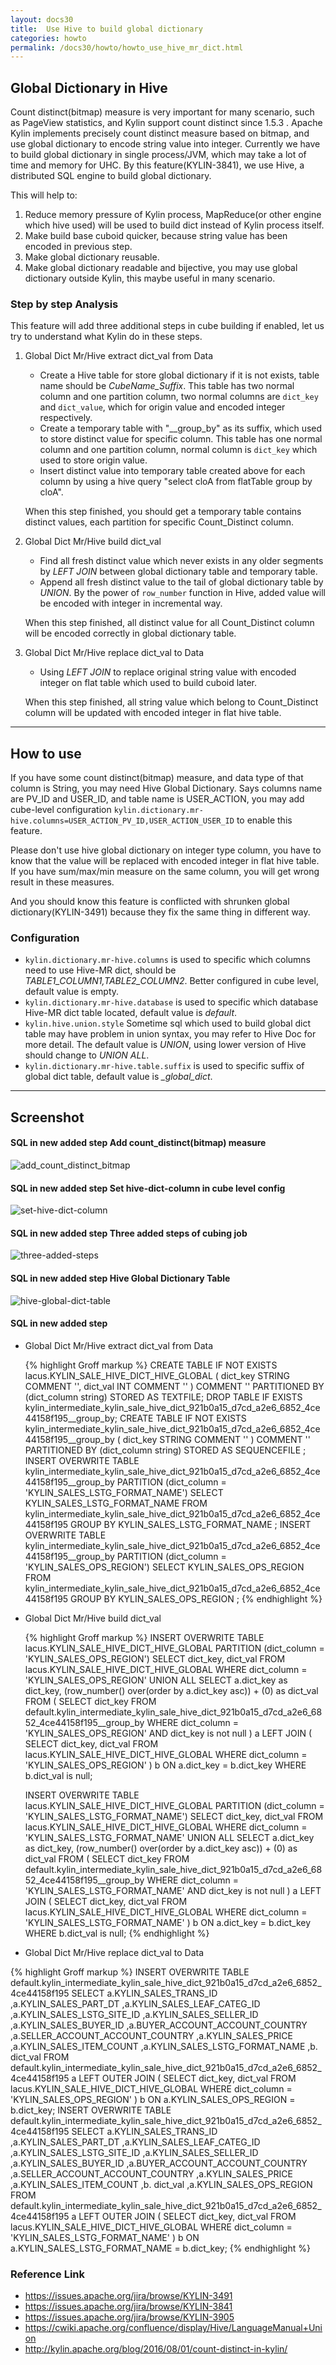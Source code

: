 ```yaml
---
layout: docs30
title:  Use Hive to build global dictionary
categories: howto
permalink: /docs30/howto/howto_use_hive_mr_dict.html
---
```


## Global Dictionary in Hive
Count distinct(bitmap) measure is very important for many scenario, such as PageView statistics, and Kylin support count distinct since 1.5.3 .
Apache Kylin implements precisely count distinct measure based on bitmap, and use global dictionary to encode string value into integer. 
Currently we have to build global dictionary in single process/JVM, which may take a lot of time and memory for UHC. By this feature(KYLIN-3841), we use Hive, a distributed SQL engine to build global dictionary.

This will help to:
1. Reduce memory pressure of Kylin process, MapReduce(or other engine which hive used) will be used to build dict instead of Kylin process itself.
2. Make build base cuboid quicker, because string value has been encoded in previous step.
3. Make global dictionary reusable.
4. Make global dictionary readable and bijective, you may use global dictionary outside Kylin, this maybe useful in many scenario.

### Step by step Analysis
This feature will add three additional steps in cube building if enabled, let us try to understand what Kylin do in these steps.

1. Global Dict Mr/Hive extract dict_val from Data

    - Create a Hive table for store global dictionary if it is not exists, table name should be *CubeName_Suffix*. This table has two normal column and one partition column, two normal columns are `dict_key` and `dict_value`, which for origin value and encoded integer respectively.
    - Create a temporary table with "__group_by" as its suffix, which used to store distinct value for specific column. This table has one normal column and one partition column, normal column is `dict_key` which used to store origin value.
    - Insert distinct value into temporary table created above for each column by using a hive query "select cloA from flatTable group by cloA".

    When this step finished, you should get a temporary table contains distinct values, each partition for specific Count_Distinct column.

2. Global Dict Mr/Hive build dict_val

    - Find all fresh distinct value which never exists in any older segments by *LEFT JOIN* between global dictionary table and temporary table.
    - Append all fresh distinct value to the tail of global dictionary table by *UNION*. By the power of `row_number` function in Hive, added value will be encoded with integer in incremental way.

    When this step finished, all distinct value for all Count_Distinct column will be encoded correctly in global dictionary table.

3. Global Dict Mr/Hive replace dict_val to Data

    - Using *LEFT JOIN* to replace original string value with encoded integer on flat table which used to build cuboid later.

    When this step finished, all string value which belong to Count_Distinct column will be updated with encoded integer in flat hive table.

----

## How to use

If you have some count distinct(bitmap) measure, and data type of that column is String, you may need Hive Global Dictionary. Says columns name are PV_ID and USER_ID, and table name is USER_ACTION, you may add cube-level configuration `kylin.dictionary.mr-hive.columns=USER_ACTION_PV_ID,USER_ACTION_USER_ID` to enable this feature.

Please don't use hive global dictionary on integer type column, you have to know that the value will be replaced with encoded integer in flat hive table. If you have sum/max/min measure on the same column, you will get wrong result in these measures.

And you should know this feature is conflicted with shrunken global dictionary(KYLIN-3491) because they fix the same thing in different way.

### Configuration

- `kylin.dictionary.mr-hive.columns` is used to specific which columns need to use Hive-MR dict, should be *TABLE1_COLUMN1,TABLE2_COLUMN2*. Better configured in cube level, default value is empty.
- `kylin.dictionary.mr-hive.database` is used to specific which database Hive-MR dict table located, default value is *default*.
- `kylin.hive.union.style` Sometime sql which used to build global dict table may have problem in union syntax, you may refer to Hive Doc for more detail. The default value is *UNION*, using lower version of Hive should change to *UNION ALL*.
- `kylin.dictionary.mr-hive.table.suffix` is used to specific suffix of global dict table, default value is *_global_dict*.

----

## Screenshot

#### SQL in new added step Add count_distinct(bitmap) measure

![add_count_distinct_bitmap](/images/Hive-Global-Dictionary/cube-level-config.png)

#### SQL in new added step Set hive-dict-column in cube level config

![set-hive-dict-column](/images/Hive-Global-Dictionary/set-hive-dict-column.png)

#### SQL in new added step Three added steps of cubing job

![three-added-steps](/images/Hive-Global-Dictionary/three-added-steps.png)

#### SQL in new added step Hive Global Dictionary Table

![hive-global-dict-table](/images/Hive-Global-Dictionary/hive-global-dict-table.png)

#### SQL in new added step

- Global Dict Mr/Hive extract dict_val from Data

    {% highlight Groff markup %}
    CREATE TABLE IF NOT EXISTS lacus.KYLIN_SALE_HIVE_DICT_HIVE_GLOBAL
    ( dict_key STRING COMMENT '',
    dict_val INT COMMENT ''
    )
    COMMENT ''
    PARTITIONED BY (dict_column string)
    STORED AS TEXTFILE;
    DROP TABLE IF EXISTS kylin_intermediate_kylin_sale_hive_dict_921b0a15_d7cd_a2e6_6852_4ce44158f195__group_by;
    CREATE TABLE IF NOT EXISTS kylin_intermediate_kylin_sale_hive_dict_921b0a15_d7cd_a2e6_6852_4ce44158f195__group_by
    (
     dict_key STRING COMMENT ''
    )
    COMMENT ''
    PARTITIONED BY (dict_column string)
    STORED AS SEQUENCEFILE
    ;
    INSERT OVERWRITE TABLE kylin_intermediate_kylin_sale_hive_dict_921b0a15_d7cd_a2e6_6852_4ce44158f195__group_by
    PARTITION (dict_column = 'KYLIN_SALES_LSTG_FORMAT_NAME')
    SELECT
    KYLIN_SALES_LSTG_FORMAT_NAME
    FROM kylin_intermediate_kylin_sale_hive_dict_921b0a15_d7cd_a2e6_6852_4ce44158f195
    GROUP BY KYLIN_SALES_LSTG_FORMAT_NAME
    ;
    INSERT OVERWRITE TABLE kylin_intermediate_kylin_sale_hive_dict_921b0a15_d7cd_a2e6_6852_4ce44158f195__group_by
    PARTITION (dict_column = 'KYLIN_SALES_OPS_REGION')
    SELECT
    KYLIN_SALES_OPS_REGION
    FROM kylin_intermediate_kylin_sale_hive_dict_921b0a15_d7cd_a2e6_6852_4ce44158f195
    GROUP BY KYLIN_SALES_OPS_REGION ;
    {% endhighlight %}

- Global Dict Mr/Hive build dict_val

    {% highlight Groff markup %}
    INSERT OVERWRITE TABLE lacus.KYLIN_SALE_HIVE_DICT_HIVE_GLOBAL
    PARTITION (dict_column = 'KYLIN_SALES_OPS_REGION')
    SELECT dict_key, dict_val FROM lacus.KYLIN_SALE_HIVE_DICT_HIVE_GLOBAL
    WHERE dict_column = 'KYLIN_SALES_OPS_REGION'
    UNION ALL
    SELECT a.dict_key as dict_key, (row_number() over(order by a.dict_key asc)) + (0) as dict_val
    FROM
    (
     SELECT dict_key FROM default.kylin_intermediate_kylin_sale_hive_dict_921b0a15_d7cd_a2e6_6852_4ce44158f195__group_by WHERE dict_column = 'KYLIN_SALES_OPS_REGION' AND dict_key is not null
    ) a
    LEFT JOIN
    (
    SELECT dict_key, dict_val FROM lacus.KYLIN_SALE_HIVE_DICT_HIVE_GLOBAL WHERE dict_column = 'KYLIN_SALES_OPS_REGION'
    ) b
    ON a.dict_key = b.dict_key
    WHERE b.dict_val is null;

    INSERT OVERWRITE TABLE lacus.KYLIN_SALE_HIVE_DICT_HIVE_GLOBAL
    PARTITION (dict_column = 'KYLIN_SALES_LSTG_FORMAT_NAME')
    SELECT dict_key, dict_val FROM lacus.KYLIN_SALE_HIVE_DICT_HIVE_GLOBAL
    WHERE dict_column = 'KYLIN_SALES_LSTG_FORMAT_NAME'
    UNION ALL
    SELECT a.dict_key as dict_key, (row_number() over(order by a.dict_key asc)) + (0) as dict_val
    FROM
    (
     SELECT dict_key FROM default.kylin_intermediate_kylin_sale_hive_dict_921b0a15_d7cd_a2e6_6852_4ce44158f195__group_by WHERE dict_column = 'KYLIN_SALES_LSTG_FORMAT_NAME' AND dict_key is not null
    ) a
    LEFT JOIN
    (
    SELECT dict_key, dict_val FROM lacus.KYLIN_SALE_HIVE_DICT_HIVE_GLOBAL WHERE dict_column = 'KYLIN_SALES_LSTG_FORMAT_NAME'
    ) b
    ON a.dict_key = b.dict_key
    WHERE b.dict_val is null;
{% endhighlight %}

- Global Dict Mr/Hive replace dict_val to Data

{% highlight Groff markup %}
    INSERT OVERWRITE TABLE default.kylin_intermediate_kylin_sale_hive_dict_921b0a15_d7cd_a2e6_6852_4ce44158f195
    SELECT
    a.KYLIN_SALES_TRANS_ID
    ,a.KYLIN_SALES_PART_DT
    ,a.KYLIN_SALES_LEAF_CATEG_ID
    ,a.KYLIN_SALES_LSTG_SITE_ID
    ,a.KYLIN_SALES_SELLER_ID
    ,a.KYLIN_SALES_BUYER_ID
    ,a.BUYER_ACCOUNT_ACCOUNT_COUNTRY
    ,a.SELLER_ACCOUNT_ACCOUNT_COUNTRY
    ,a.KYLIN_SALES_PRICE
    ,a.KYLIN_SALES_ITEM_COUNT
    ,a.KYLIN_SALES_LSTG_FORMAT_NAME
    ,b. dict_val
    FROM default.kylin_intermediate_kylin_sale_hive_dict_921b0a15_d7cd_a2e6_6852_4ce44158f195 a
    LEFT OUTER JOIN
    (
    SELECT dict_key, dict_val FROM lacus.KYLIN_SALE_HIVE_DICT_HIVE_GLOBAL WHERE dict_column = 'KYLIN_SALES_OPS_REGION'
    ) b
     ON a.KYLIN_SALES_OPS_REGION = b.dict_key;
    INSERT OVERWRITE TABLE default.kylin_intermediate_kylin_sale_hive_dict_921b0a15_d7cd_a2e6_6852_4ce44158f195
    SELECT
    a.KYLIN_SALES_TRANS_ID
    ,a.KYLIN_SALES_PART_DT
    ,a.KYLIN_SALES_LEAF_CATEG_ID
    ,a.KYLIN_SALES_LSTG_SITE_ID
    ,a.KYLIN_SALES_SELLER_ID
    ,a.KYLIN_SALES_BUYER_ID
    ,a.BUYER_ACCOUNT_ACCOUNT_COUNTRY
    ,a.SELLER_ACCOUNT_ACCOUNT_COUNTRY
    ,a.KYLIN_SALES_PRICE
    ,a.KYLIN_SALES_ITEM_COUNT
    ,b. dict_val
    ,a.KYLIN_SALES_OPS_REGION
    FROM default.kylin_intermediate_kylin_sale_hive_dict_921b0a15_d7cd_a2e6_6852_4ce44158f195 a
    LEFT OUTER JOIN
    (
    SELECT dict_key, dict_val FROM lacus.KYLIN_SALE_HIVE_DICT_HIVE_GLOBAL WHERE dict_column = 'KYLIN_SALES_LSTG_FORMAT_NAME'
    ) b
     ON a.KYLIN_SALES_LSTG_FORMAT_NAME = b.dict_key;
{% endhighlight %}

### Reference Link

- https://issues.apache.org/jira/browse/KYLIN-3491
- https://issues.apache.org/jira/browse/KYLIN-3841
- https://issues.apache.org/jira/browse/KYLIN-3905
- https://cwiki.apache.org/confluence/display/Hive/LanguageManual+Union
- http://kylin.apache.org/blog/2016/08/01/count-distinct-in-kylin/